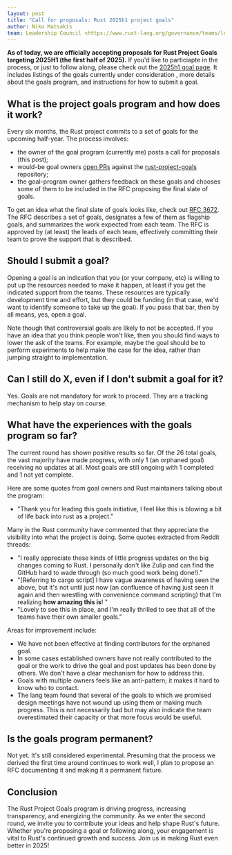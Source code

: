 ```yaml
---
layout: post
title: "Call for proposals: Rust 2025h1 project goals"
author: Niko Matsakis
team: Leadership Council <https://www.rust-lang.org/governance/teams/leadership-council>
---
```


**As of today, we are officially accepting proposals for Rust Project Goals targeting 2025H1 (the first half of 2025).** If you'd like to particiapte in the process, or just to follow along, please check out the [2025h1 goal page][2025h1]. It includes listings of the goals currently under consideration , more details about the goals program, and instructions for how to submit a goal.

[2025h1]: https://rust-lang.github.io/rust-project-goals/2025h1/index.html

## What is the project goals program and how does it work?

Every six months, the Rust project commits to a set of goals for the upcoming half-year. The process involves:

* the owner of the goal program (currently me) posts a call for proposals (this post);
* would-be goal owners [open PRs][] against the [rust-project-goals] repository;
* the goal-program owner gathers feedback on these goals and chooses some of them to be included in the RFC proposing the final slate of goals.

To get an idea what the final slate of goals looks like, check out [RFC 3672][]. The RFC describes a set of goals, designates a few of them as flagship goals, and summarizes the work expected from each team. The RFC is approved by (at least) the leads of each team, effectively committing their team to prove the support that is described.

[rust-project-goals]: https://rust-lang.github.io/rust-project-goals/
[open PRs]: https://rust-lang.github.io/rust-project-goals/how_to/propose_a_goal.html
[May of 2024]: https://blog.rust-lang.org/inside-rust/2024/05/07/announcing-project-goals.html
[RFC 3614]: https://github.com/rust-lang/rfcs/pull/3614
[RFC 3672]: https://github.com/rust-lang/rfcs/pull/3672#issuecomment-2254599176
[PAIA]: https://blog.rust-lang.org/2024/08/12/Project-goals.html

## Should I submit a goal?

Opening a goal is an indication that you (or your company, etc) is willing to put up the resources needed to make it happen, at least if you get the indicated support from the teams. These resources are typically development time and effort, but they could be funding (in that case, we'd want to identify someone to take up the goal). If you pass that bar, then by all means, yes, open a goal. 

Note though that controversial goals are likely to not be accepted. If you have an idea that you think people won't like, then you should find ways to lower the ask of the teams. For example, maybe the goal should be to perform experiments to help make the case for the idea, rather than jumping straight to implementation.

## Can I still do X, even if I don't submit a goal for it?

Yes. Goals are not mandatory for work to proceed. They are a tracking mechanism to help stay on course.

## What have the experiences with the goals program so far?

The current round has shown positive results so far. Of the 26 total goals, the vast majority have made progress, with only 1 (an orphaned goal) receiving no updates at all. Most goals are still ongoing with 1 completed and 1 not yet complete.

Here are some quotes from goal owners and Rust maintainers talking about the program:

* "Thank you for leading this goals initiative, I feel like this is blowing a bit of life back into rust as a project."

Many in the Rust community have commented that they appreciate the visibility into what the project is doing. Some quotes extracted from Reddit threads:

* "I really appreciate these kinds of little progress updates on the big changes coming to Rust. I personally don't like Zulip and can find the GitHub hard to wade through (so much good work being done!)."
* "\[Referring to cargo script\] I have vague awareness of having seen the above, but it's not until just now (an confluence of having just seen it again and then wrestling with convenience command scripting) that I'm realizing **how amazing this is**! "
* "Lovely to see this in place, and I'm really thrilled to see that all of the teams have their own smaller goals."

Areas for improvement include:

* We have not been effective at finding contributors for the orphaned goal.
* In some cases established owners have not really contributed to the goal or the work to drive the goal and post updates has been done by others. We don't have a clear mechanism for how to address this.
* Goals with multiple owners feels like an anti-pattern; it makes it hard to know who to contact.
* The lang team found that several of the goals to which we promised design meetings have not wound up using them or making much progress. This is not necessarily bad but may also indicate the team overestimated their capacity or that more focus would be useful.

## Is the goals program permanent?

Not yet. It's still considered experimental. Presuming that the process we derived the first time around continues to work well, I plan to propose an RFC documenting it and making it a permanent fixture.

## Conclusion

The Rust Project Goals program is driving progress, increasing transparency, and energizing the community. As we enter the second round, we invite you to contribute your ideas and help shape Rust's future. Whether you're proposing a goal or following along, your engagement is vital to Rust's continued growth and success. Join us in making Rust even better in 2025!